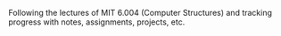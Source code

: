 Following the lectures of MIT 6.004 (Computer Structures) and tracking progress with notes, assignments, projects, etc.
